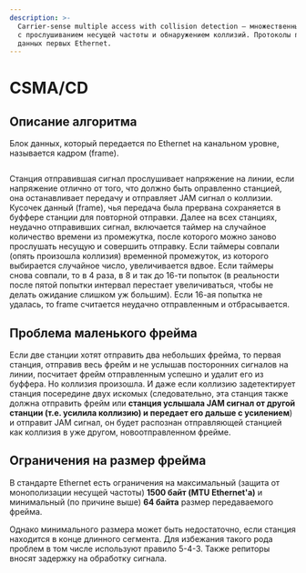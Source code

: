 ```yaml
---
description: >-
  Carrier-sense multiple access with collision detection — множественный доступ
  с прослушиванием несущей частоты и обнаружением коллизий. Протоколы передачи
  данных первых Ethernet.
---
```


# CSMA/CD

## Описание алгоритма

Блок данных, который передается по Ethernet на канальном уровне, называется кадром (frame).

<figure><img src=".gitbook/assets/image (37).png" alt=""><figcaption></figcaption></figure>

Станция отправившая сигнал прослушивает напряжение на линии, если напряжение отлично от того, что должно быть оправленно станцией, она останавливает передачу и отправляет JAM сигнал о коллизии. Кусочек данный (frame), чья передача была прервана сохраняется в буффере станции для повторной отправки. Далее на всех станциях, неудачно отправивших сигнал, включается таймер на случайное количество времени из промежутка, после которого можно заново прослушать несущую и совершить отправку. Если таймеры совпали (опять произошла коллизия) временной промежуток, из которого выбирается случайное число, увеличивается вдвое. Если таймеры снова совпали, то в 4 раза, в 8 и так до 16-ти попыток (в реальности после пятой попытки интервал перестает увеличиваться, чтобы не делать ожидание слишком уж большим). Если 16-ая попытка не удалась, то frame считается неудачно отправленным и отбрасывается.



## Проблема маленького фрейма

Если две станции хотят отправить два небольших фрейма, то первая станция, отправив весь фрейм и не услышав посторонних сигналов на линии, посчитает фрейм отправленным успешно и удалит его из буффера. Но коллизия произошла. И даже если коллизию задетектирует станция посередине двух искомых (следовательно, эта станция также должна отправить фрейм или **станция услышала JAM сигнал от другой станции (т.е. усилила коллизию) и передает его дальше с усилением**) и отправит JAM сигнал, он будет распознан отправляющей станцией как коллизия в уже другом, новоотправленном фрейме.&#x20;



## Ограничения на размер фрейма

В стандарте Ethernet есть ограничения на максимальный (защита от монополизации несущей частоты) **1500 байт  (MTU Ethernet'a)** и минимальный (по причине выше) **64 байта** размер передаваемого фрейма.

Однако минимального размера может быть недостаточно, если станция находится в конце длинного сегмента. Для избежания такого рода проблем в том числе используют правило 5-4-3. Также репиторы вносят задержку на обработку сигнала.

